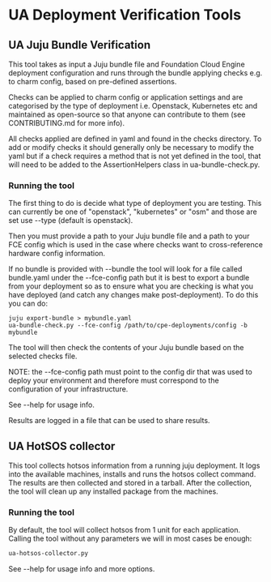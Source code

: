 # UA Deployment Verification Tools

## UA Juju Bundle Verification

This tool takes as input a Juju bundle file and Foundation Cloud Engine
deployment configuration and runs through the bundle applying checks e.g. to
charm config, based on pre-defined assertions.

Checks can be applied to charm config or application settings and are
categorised by the type of deployment i.e. Openstack, Kubernetes etc and
maintained as open-source so that anyone can contribute to them (see
CONTRIBUTING.md for more info).

All checks applied are defined in yaml and found in the checks directory. To
add or modify checks it should generally only be necessary to modify the yaml
but if a check requires a method that is not yet defined in the tool, that will
need to be added to the AssertionHelpers class in ua-bundle-check.py.

### Running the tool

The first thing to do is decide what type of deployment you are testing. This
can currently be one of "openstack", "kubernetes" or "osm" and those are set
use --type (default is openstack).

Then you must provide a path to your Juju bundle file and a path to your FCE
config which is used in the case where checks want to cross-reference hardware
config information.

If no bundle is provided with --bundle the tool will look for a file called
bundle.yaml under the --fce-config path but it is best to export a bundle from
your deployment so as to ensure what you are checking is what you have deployed
(and catch any changes make post-deployment). To do this you can do:

```
juju export-bundle > mybundle.yaml
ua-bundle-check.py --fce-config /path/to/cpe-deployments/config -b mybundle
```

The tool will then check the contents of your Juju bundle based on the selected
checks file.

NOTE: the --fce-config path must point to the config dir that was used to
deploy your environment and therefore must correspond to the configuration of
your infrastructure.


See --help for usage info.

Results are logged in a file that can be used to share results.

## UA HotSOS collector

This tool collects hotsos information from a running juju deployment. It logs
into the available machines, installs and runs the hotsos collect command.
The results are then collected and stored in a tarball. After the collection,
the tool will clean up any installed package from the machines.

### Running the tool

By default, the tool will collect hotsos from 1 unit for each application.
Calling the tool without any parameters we will in most cases be enough:

```sh
ua-hotsos-collector.py
```

See --help for usage info and more options.